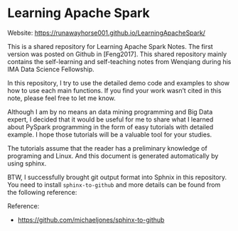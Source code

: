 # Learning Apache Spark 

Website: https://runawayhorse001.github.io/LearningApacheSpark/


This is a shared repository for Learning Apache Spark Notes. The first version was posted on Github in [Feng2017]. This shared repository mainly contains the self-learning and self-teaching notes from Wenqiang during his IMA Data Science Fellowship.

In this repository, I try to use the detailed demo code and examples to show how to use each main functions. If you find your work wasn’t cited in this note, please feel free to let me know.

Although I am by no means an data mining programming and Big Data expert, I decided that it would be useful for me to share what I learned about PySpark programming in the form of easy tutorials with detailed example. I hope those tutorials will be a valuable tool for your studies.

The tutorials assume that the reader has a preliminary knowledge of programing and Linux. And this document is generated automatically by using sphinx.


BTW, I successfully brought git output format into Sphnix in this repository.  You need to install `sphinx-to-github`
and more details can be found from the following reference:

Reference:

- https://github.com/michaeljones/sphinx-to-github